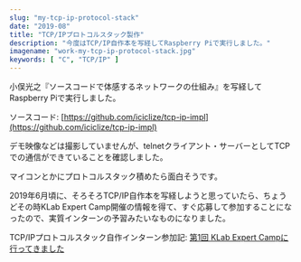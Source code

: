 ```yaml
---
slug: "my-tcp-ip-protocol-stack"
date: "2019-08"
title: "TCP/IPプロトコルスタック製作"
description: "今度はTCP/IP自作本を写経してRaspberry Piで実行しました。"
imagename: "work-my-tcp-ip-protocol-stack.jpg"
keywords: [ "C", "TCP/IP" ]
---
```

小俣光之『ソースコードで体感するネットワークの仕組み』を写経してRaspberry Piで実行しました。

ソースコード: [https://github.com/iciclize/tcp-ip-impl](https://github.com/iciclize/tcp-ip-impl)

デモ映像などは撮影していませんが、telnetクライアント・サーバーとしてTCPでの通信ができていることを確認しました。

マイコンとかにプロトコルスタック積めたら面白そうです。

2019年6月頃に、そろそろTCP/IP自作本を写経しようと思っていたら、ちょうどその時KLab Expert Camp開催の情報を得て、すぐ応募して参加することになったので、実質インターンの予習みたいなものになりました。

TCP/IPプロトコルスタック自作インターン参加記: [第1回 KLab Expert Campに行ってきました](/posts/participated-in-the-1st-klab-expert-camp)
